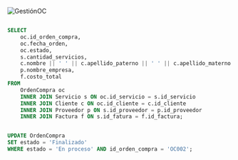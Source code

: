 

![GestiónOC](https://github.com/RenzoAr10/DBD-KomaqService/assets/144966624/99420c2c-1f13-4b9c-95b2-94d81f112f95)

```sql

SELECT
    oc.id_orden_compra,
    oc.fecha_orden,
    oc.estado,
    s.cantidad_servicios,
    c.nombre || ' ' || c.apellido_paterno || ' ' || c.apellido_materno || ' ' || c.nombre AS nombre_cliente,
    p.nombre_empresa,
    f.costo_total
FROM
    OrdenCompra oc
    INNER JOIN Servicio s ON oc.id_servicio = s.id_servicio
    INNER JOIN Cliente c ON oc.id_cliente = c.id_cliente
    INNER JOIN Proveedor p ON s.id_proveedor = p.id_proveedor
    INNER JOIN Factura f ON s.id_fatura = f.id_factura;


UPDATE OrdenCompra
SET estado = 'Finalizado'
WHERE estado = 'En proceso' AND id_orden_compra = 'OC002';
```
